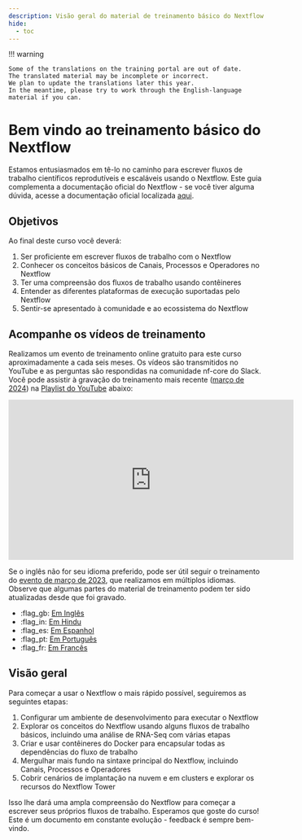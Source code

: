 ```yaml
---
description: Visão geral do material de treinamento básico do Nextflow
hide:
  - toc
---
```


!!! warning

    Some of the translations on the training portal are out of date.
    The translated material may be incomplete or incorrect.
    We plan to update the translations later this year.
    In the meantime, please try to work through the English-language material if you can.

# Bem vindo ao treinamento básico do Nextflow

Estamos entusiasmados em tê-lo no caminho para escrever fluxos de trabalho científicos reprodutíveis e escaláveis usando o Nextflow. Este guia complementa a documentação oficial do Nextflow - se você tiver alguma dúvida, acesse a documentação oficial localizada [aqui](https://www.nextflow.io/docs/latest).

## Objetivos

Ao final deste curso você deverá:

1. Ser proficiente em escrever fluxos de trabalho com o Nextflow
2. Conhecer os conceitos básicos de Canais, Processos e Operadores no Nextflow
3. Ter uma compreensão dos fluxos de trabalho usando contêineres
4. Entender as diferentes plataformas de execução suportadas pelo Nextflow
5. Sentir-se apresentado à comunidade e ao ecossistema do Nextflow

## Acompanhe os vídeos de treinamento

Realizamos um evento de treinamento online gratuito para este curso aproximadamente a cada seis meses. Os vídeos são transmitidos no YouTube e as perguntas são respondidas na comunidade nf-core do Slack. Você pode assistir à gravação do treinamento mais recente ([março de 2024](https://nf-co.re/events/2024/training-foundational-march)) na [Playlist do YouTube](https://youtu.be/dbOKB3VRpuE?si=MYBy4-gjRfEYkVRM) abaixo:

<div style="text-align: center;">
    <iframe width="560" height="315" src="https://www.youtube.com/embed/watch?v=dbOKB3VRpuE&list=PL3xpfTVZLcNgLBGLAiY6Rl9fizsz-DTCT" title="YouTube video player" frameborder="0" allow="accelerometer; autoplay; clipboard-write; encrypted-media; gyroscope; picture-in-picture; web-share" allowfullscreen="" data-ruffle-polyfilled=""></iframe>
</div>

Se o inglês não for seu idioma preferido, pode ser útil seguir o treinamento do [evento de março de 2023](https://nf-co.re/events/2023/training-march-2023), que realizamos em múltiplos idiomas.
Observe que algumas partes do material de treinamento podem ter sido atualizadas desde que foi gravado.

- :flag_gb: [Em Inglês](https://youtube.com/playlist?list=PL3xpfTVZLcNhoWxHR0CS-7xzu5eRT8uHo)
- :flag_in: [Em Hindu](https://youtube.com/playlist?list=PL3xpfTVZLcNikun1FrSvtXW8ic32TciTJ)
- :flag_es: [Em Espanhol](https://youtube.com/playlist?list=PL3xpfTVZLcNhSlCWVoa3GURacuLWeFc8O)
- :flag_pt: [Em Português](https://youtube.com/playlist?list=PL3xpfTVZLcNhi41yDYhyHitUhIcUHIbJg)
- :flag_fr: [Em Francês](https://youtube.com/playlist?list=PL3xpfTVZLcNhiv9SjhoA1EDOXj9nzIqdS)

## Visão geral

Para começar a usar o Nextflow o mais rápido possível, seguiremos as seguintes etapas:

1. Configurar um ambiente de desenvolvimento para executar o Nextflow
2. Explorar os conceitos do Nextflow usando alguns fluxos de trabalho básicos, incluindo uma análise de RNA-Seq com várias etapas
3. Criar e usar contêineres do Docker para encapsular todas as dependências do fluxo de trabalho
4. Mergulhar mais fundo na sintaxe principal do Nextflow, incluindo Canais, Processos e Operadores
5. Cobrir cenários de implantação na nuvem e em clusters e explorar os recursos do Nextflow Tower

Isso lhe dará uma ampla compreensão do Nextflow para começar a escrever seus próprios fluxos de trabalho. Esperamos que goste do curso! Este é um documento em constante evolução - feedback é sempre bem-vindo.
